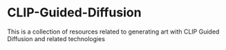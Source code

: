 # CLIP-Guided-Diffusion
This is a collection of resources related to generating art with CLIP Guided Diffusion and related technologies
